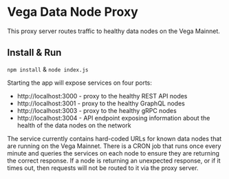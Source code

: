 # Vega Data Node Proxy
This proxy server routes traffic to healthy data nodes on the Vega Mainnet.

## Install & Run

`npm install` & `node index.js`

Starting the app will expose services on four ports:

* http://localhost:3000 - proxy to the healthy REST API nodes
* http://localhost:3001 - proxy to the healthy GraphQL nodes
* http://localhost:3003 - proxy to the healthy gRPC nodes
* http://localhost:3004 - API endpoint exposing information about the health of the data nodes on the network

The service currently contains hard-coded URLs for known data nodes that are running on the Vega Mainnet. There is a CRON job that runs once every minute and queries the services on each node to ensure they are returning the correct response. If a node is returning an unexpected response, or if it times out, then requests will not be routed to it via the proxy server.

